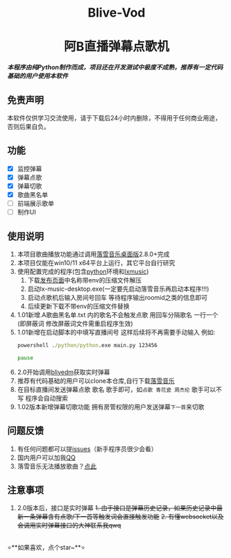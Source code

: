 <div align="center">

<h1>Blive-Vod</h1>
<h1>阿B直播弹幕点歌机</h1>

</div>

*****本程序由纯Python制作而成，项目还在开发测试中极度不成熟，推荐有一定代码基础的用户使用本软件*****
## 免责声明

本软件仅供学习交流使用，请于下载后24小时内删除，不得用于任何商业用途，否则后果自负。

## 功能

- [x] 监控弹幕
- [x] 弹幕点歌
- [x] 弹幕切歌
- [x] 歌曲黑名单
- [ ] 前端展示歌单
- [ ] 制作UI

## 使用说明
1. 本项目歌曲播放功能通过调用[落雪音乐桌面版](https://github.com/lyswhut/lx-music-desktop)2.8.0+完成
2. 本项目仅能在win10/11 x64平台上运行，其它平台自行研究
3. 使用配置完成的程序(包含[python](https://www.python.org/downloads/windows/)环境和[lxmusic](https://github.com/lyswhut/lx-music-desktop/releases))
   1. 下载[发布页面](https://github.com/xuan06zyx/bililive-vod/releases)中名称带env的压缩文件解压
   2. 启动lx-music-desktop.exe(一定要先启动落雪音乐再启动本程序!!!)
   3. 启动点歌机后输入房间号回车 等待程序输出roomid之类的信息即可
   4. 后续更新下载不带env的压缩文件替换
4. 1.01新增.A歌曲黑名单.txt 内的歌名不会触发点歌 用回车分隔歌名 一行一个(即屏蔽词 修改屏蔽词文件需重启程序生效)
5. 1.01新增在启动脚本的中填写直播间号 这样后续将不再需要手动输入 例如:
   ```cmd
   powershell ./python/python.exe main.py 123456
   
   pause
   ```
6. 2.0开始调用[blivedm](https://github.com/xfgryujk/blivedm)获取实时弹幕
7. 推荐有代码基础的用户可以clone本仓库,自行下载[落雪音乐](https://github.com/lyswhut/lx-music-desktop)
8. 在目标直播间发送弹幕点歌 歌名 歌手即可，如`点歌 青花瓷 周杰伦` 歌手可以不写 程序会自动搜索
9. 1.02版本新增弹幕切歌功能 拥有房管权限的用户发送弹幕`下一首`来切歌

## 问题反馈

1. 有任何问题都可以提[issues](https://github.com/xuan06zyx/blive-vod/issues)（新手程序员很少会看）
2. 国内用户可以加我[QQ](https://api.lolimi.cn/API/tzmp/api.php?qq=2015441509)
3. 落雪音乐无法播放歌曲？[点此](https://github.com/lyswhut/lx-music-desktop/issues/5#issuecomment-2099784225)

## 注意事项
1. 2.0版本后，接口是实时弹幕
~~1. 由于接口是弹幕历史记录，如果历史记录中最新一条弹幕含有点歌/下一首等触发词会直接触发功能~~
~~2. 有懂websocket以及会调用实时弹幕接口的大神联系我qwq~~
<br>
⭐**如果喜欢，点个star~**⭐
